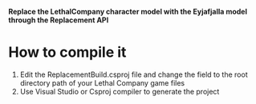 ****Replace the LethalCompany character model with the Eyjafjalla model through the Replacement API****
# How to compile it
1. Edit the ReplacementBuild.csproj file and change the <LethalCompanyPath> field to the root directory path of your Lethal Company game files
2. Use Visual Studio or Csproj compiler to generate the project
